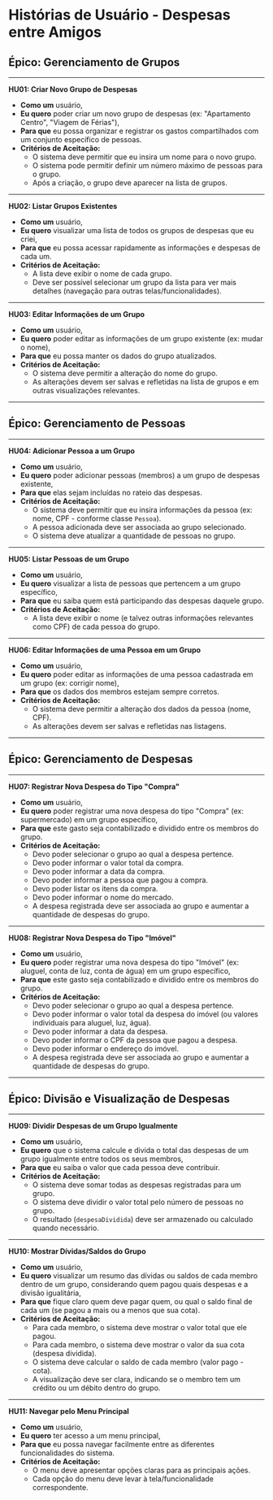 # Histórias de Usuário - Despesas entre Amigos

## Épico: Gerenciamento de Grupos

---

**HU01: Criar Novo Grupo de Despesas**
*   **Como um** usuário,
*   **Eu quero** poder criar um novo grupo de despesas (ex: "Apartamento Centro", "Viagem de Férias"),
*   **Para que** eu possa organizar e registrar os gastos compartilhados com um conjunto específico de pessoas.
*   **Critérios de Aceitação:**
    *   O sistema deve permitir que eu insira um nome para o novo grupo.
    *   O sistema pode permitir definir um número máximo de pessoas para o grupo.
    *   Após a criação, o grupo deve aparecer na lista de grupos.

---

**HU02: Listar Grupos Existentes**
*   **Como um** usuário,
*   **Eu quero** visualizar uma lista de todos os grupos de despesas que eu criei,
*   **Para que** eu possa acessar rapidamente as informações e despesas de cada um.
*   **Critérios de Aceitação:**
    *   A lista deve exibir o nome de cada grupo.
    *   Deve ser possível selecionar um grupo da lista para ver mais detalhes (navegação para outras telas/funcionalidades).

---

**HU03: Editar Informações de um Grupo**
*   **Como um** usuário,
*   **Eu quero** poder editar as informações de um grupo existente (ex: mudar o nome),
*   **Para que** eu possa manter os dados do grupo atualizados.
*   **Critérios de Aceitação:**
    *   O sistema deve permitir a alteração do nome do grupo.
    *   As alterações devem ser salvas e refletidas na lista de grupos e em outras visualizações relevantes.

---

## Épico: Gerenciamento de Pessoas

---

**HU04: Adicionar Pessoa a um Grupo**
*   **Como um** usuário,
*   **Eu quero** poder adicionar pessoas (membros) a um grupo de despesas existente,
*   **Para que** elas sejam incluídas no rateio das despesas.
*   **Critérios de Aceitação:**
    *   O sistema deve permitir que eu insira informações da pessoa (ex: nome, CPF - conforme classe `Pessoa`).
    *   A pessoa adicionada deve ser associada ao grupo selecionado.
    *   O sistema deve atualizar a quantidade de pessoas no grupo.

---

**HU05: Listar Pessoas de um Grupo**
*   **Como um** usuário,
*   **Eu quero** visualizar a lista de pessoas que pertencem a um grupo específico,
*   **Para que** eu saiba quem está participando das despesas daquele grupo.
*   **Critérios de Aceitação:**
    *   A lista deve exibir o nome (e talvez outras informações relevantes como CPF) de cada pessoa do grupo.

---

**HU06: Editar Informações de uma Pessoa em um Grupo**
*   **Como um** usuário,
*   **Eu quero** poder editar as informações de uma pessoa cadastrada em um grupo (ex: corrigir nome),
*   **Para que** os dados dos membros estejam sempre corretos.
*   **Critérios de Aceitação:**
    *   O sistema deve permitir a alteração dos dados da pessoa (nome, CPF).
    *   As alterações devem ser salvas e refletidas nas listagens.

---

## Épico: Gerenciamento de Despesas

---

**HU07: Registrar Nova Despesa do Tipo "Compra"**
*   **Como um** usuário,
*   **Eu quero** poder registrar uma nova despesa do tipo "Compra" (ex: supermercado) em um grupo específico,
*   **Para que** este gasto seja contabilizado e dividido entre os membros do grupo.
*   **Critérios de Aceitação:**
    *   Devo poder selecionar o grupo ao qual a despesa pertence.
    *   Devo poder informar o valor total da compra.
    *   Devo poder informar a data da compra.
    *   Devo poder informar a pessoa que pagou a compra.
    *   Devo poder listar os itens da compra.
    *   Devo poder informar o nome do mercado.
    *   A despesa registrada deve ser associada ao grupo e aumentar a quantidade de despesas do grupo.

---

**HU08: Registrar Nova Despesa do Tipo "Imóvel"**
*   **Como um** usuário,
*   **Eu quero** poder registrar uma nova despesa do tipo "Imóvel" (ex: aluguel, conta de luz, conta de água) em um grupo específico,
*   **Para que** este gasto seja contabilizado e dividido entre os membros do grupo.
*   **Critérios de Aceitação:**
    *   Devo poder selecionar o grupo ao qual a despesa pertence.
    *   Devo poder informar o valor total da despesa do imóvel (ou valores individuais para aluguel, luz, água).
    *   Devo poder informar a data da despesa.
    *   Devo poder informar o CPF da pessoa que pagou a despesa.
    *   Devo poder informar o endereço do imóvel.
    *   A despesa registrada deve ser associada ao grupo e aumentar a quantidade de despesas do grupo.

---

## Épico: Divisão e Visualização de Despesas

---

**HU09: Dividir Despesas de um Grupo Igualmente**
*   **Como um** usuário,
*   **Eu quero** que o sistema calcule e divida o total das despesas de um grupo igualmente entre todos os seus membros,
*   **Para que** eu saiba o valor que cada pessoa deve contribuir.
*   **Critérios de Aceitação:**
    *   O sistema deve somar todas as despesas registradas para um grupo.
    *   O sistema deve dividir o valor total pelo número de pessoas no grupo.
    *   O resultado (`despesaDividida`) deve ser armazenado ou calculado quando necessário.

---

**HU10: Mostrar Dívidas/Saldos do Grupo**
*   **Como um** usuário,
*   **Eu quero** visualizar um resumo das dívidas ou saldos de cada membro dentro de um grupo, considerando quem pagou quais despesas e a divisão igualitária,
*   **Para que** fique claro quem deve pagar quem, ou qual o saldo final de cada um (se pagou a mais ou a menos que sua cota).
*   **Critérios de Aceitação:**
    *   Para cada membro, o sistema deve mostrar o valor total que ele pagou.
    *   Para cada membro, o sistema deve mostrar o valor da sua cota (despesa dividida).
    *   O sistema deve calcular o saldo de cada membro (valor pago - cota).
    *   A visualização deve ser clara, indicando se o membro tem um crédito ou um débito dentro do grupo.


---

**HU11: Navegar pelo Menu Principal**
*   **Como um** usuário,
*   **Eu quero** ter acesso a um menu principal,
*   **Para que** eu possa navegar facilmente entre as diferentes funcionalidades do sistema.
*   **Critérios de Aceitação:**
    *   O menu deve apresentar opções claras para as principais ações.
    *   Cada opção do menu deve levar à tela/funcionalidade correspondente.